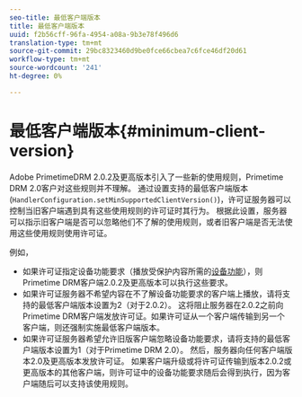 ```yaml
---
seo-title: 最低客户端版本
title: 最低客户端版本
uuid: f2b56cff-96fa-4954-a08a-9b3e78f496d6
translation-type: tm+mt
source-git-commit: 29bc8323460d9be0fce66cbea7c6fce46df20d61
workflow-type: tm+mt
source-wordcount: '241'
ht-degree: 0%

---
```



# 最低客户端版本{#minimum-client-version}

Adobe PrimetimeDRM 2.0.2及更高版本引入了一些新的使用规则，Primetime DRM 2.0客户对这些规则并不理解。 通过设置支持的最低客户端版本(`HandlerConfiguration.setMinSupportedClientVersion()`)，许可证服务器可以控制当旧客户端遇到具有这些使用规则的许可证时其行为。 根据此设置，服务器可以指示旧客户端是否可以忽略他们不了解的使用规则，或者旧客户端是否无法使用这些使用规则使用许可证。

例如，

* 如果许可证指定设备功能要求（播放受保护内容所需的[设备功能](../../../protecting-content/introduction/usage-rules/runtime-application-restrictions/device-capabilities.md)），则Primetime DRM客户端2.0.2及更高版本可以执行这些要求。
* 如果许可证服务器不希望内容在不了解设备功能要求的客户端上播放，请将支持的最低客户端版本设置为2（对于2.0.2）。 这将阻止服务器在2.0.2之前向Primetime DRM客户端发放许可证。如果许可证从一个客户端传输到另一个客户端，则还强制实施最低客户端版本。
* 如果许可证服务器希望允许旧版客户端忽略设备功能要求，请将支持的最低客户端版本设置为1（对于Primetime DRM 2.0）。 然后，服务器向任何客户端版本2.0及更高版本发放许可证。 如果客户端升级或将许可证传输到版本2.0.2或更高版本的其他客户端，则许可证中的设备功能要求随后会得到执行，因为客户端随后可以支持该使用规则。

